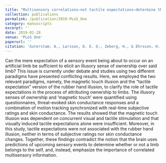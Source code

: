 ```yaml
---
title: "Multisensory correlations—not tactile expectations—determine the sense of body ownership"
collection: publications
permalink: /publication/2019-PLoS_One
category: manuscripts
excerpt: ''
date: 2019-02-28
venue: 'PLoS One'
paperurl: ''
citation: 'Guterstam, A., Larsson, D. E. O., Zeberg, H., & Ehrsson, H. H. (2019). &quot;Multisensory correlations—not tactile expectations—determine the sense of body ownership.&quot; <i>PLoS One</i>. 14(2).'
---
```


Can the mere expectation of a sensory event being about to occur on an artificial limb be sufficient to elicit an illusory sense of ownership over said limb? This issue is currently under debate and studies using two different paradigms have presented conflicting results. Here, we employed the two relevant paradigms, namely, the magnetic touch illusion and the “tactile expectation” version of the rubber hand illusion, to clarify the role of tactile expectations in the process of attributing ownership to limbs. The illusory senses of ownership and ‘magnetic touch’ were quantified using questionnaires, threat-evoked skin conductance responses and a combination of motion tracking synchronized with real-time subjective ratings and skin conductance. The results showed that the magnetic touch illusion was dependent on concurrent visual and tactile stimulation and that visually induced tactile expectations alone were insufficient. Moreover, in this study, tactile expectations were not associated with the rubber hand illusion, neither in terms of subjective ratings nor skin conductance changes. Together, these findings contradict the notion that the brain uses predictions of upcoming sensory events to determine whether or not a limb belongs to the self, and, instead, emphasize the importance of correlated multisensory information.